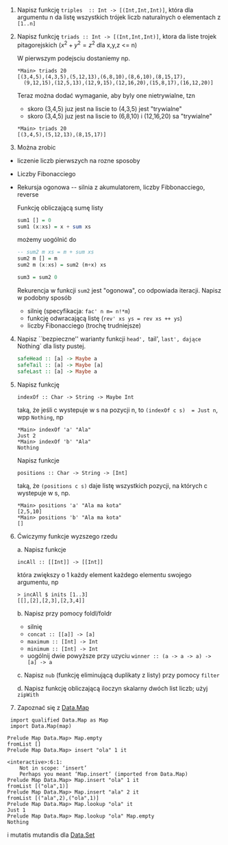 1. Napisz funkcję `triples  :: Int -> [(Int,Int,Int)]`, która dla argumentu n da listę wszystkich trójek liczb naturalnych o elementach z `[1..n]`

2. Napisz funkcję `triads :: Int -> [(Int,Int,Int)]`, ktora da liste trojek pitagorejskich  ($x^2 + y^2 = z^2$ dla x,y,z <= n)

    W pierwszym podejsciu dostaniemy np.

    ~~~~
    *Main> triads 20
    [(3,4,5),(4,3,5),(5,12,13),(6,8,10),(8,6,10),(8,15,17),
      (9,12,15),(12,5,13),(12,9,15),(12,16,20),(15,8,17),(16,12,20)]
    ~~~~

    Teraz można dodać wymaganie, aby byly one nietrywialne, tzn
     - skoro (3,4,5) juz jest na liscie to (4,3,5) jest "trywialne"
     - skoro (3,4,5) juz jest na liscie to (6,8,10) i (12,16,20) sa "trywialne"

    ~~~~
    *Main> triads 20
    [(3,4,5),(5,12,13),(8,15,17)]
    ~~~~

3. Można zrobic 
 + liczenie liczb pierwszych na rozne sposoby
 + Liczby Fibonacciego
 + Rekursja ogonowa -- silnia z akumulatorem, liczby Fibbonacciego, reverse
   
    Funkcję obliczającą sumę listy
    ``` haskell
    sum1 [] = 0
    sum1 (x:xs) = x + sum xs
    ```
    możemy uogólnić do
    ``` haskell
    -- sum2 m xs = m + sum xs
    sum2 m [] = m
    sum2 m (x:xs) = sum2 (m+x) xs

    sum3 = sum2 0
    ```
    Rekurencja w funkcji `sum2` jest "ogonowa", co odpowiada iteracji.
    Napisz w podobny sposób
    - silnię  (specyfikacja: `fac' n m= n!*m`)
    - funkcję odwracającą listę (`rev' xs ys = rev xs ++ ys`)
    - liczby Fibonacciego (trochę trudniejsze)

4. Napisz ``bezpieczne'' warianty funkcji `head', `tail', `last', dające `Nothing` dla listy pustej.
    ``` haskell
    safeHead :: [a] -> Maybe a
    safeTail :: [a] -> Maybe [a]
    safeLast :: [a] -> Maybe a
    ```

6. Napisz funkcję

    ~~~~
    indexOf :: Char -> String -> Maybe Int
    ~~~~

    taką, że jeśli c wystepuje w s na pozycji n, to `(indexOf c s)  = Just n`, wpp `Nothing`, np

    ~~~~
    *Main> indexOf 'a' "Ala"
    Just 2
    *Main> indexOf 'b' "Ala"
    Nothing
    ~~~~

    Napisz funkcje 

    ~~~~
    positions :: Char -> String -> [Int]
    ~~~~

    taką, że `(positions c s)` daje listę wszystkich pozycji, na których c wystepuje w s, np.

    ~~~~
    *Main> positions 'a' "Ala ma kota"
    [2,5,10]
    *Main> positions 'b' "Ala ma kota"
    []
    ~~~~

7. Ćwiczymy funkcje wyzszego rzedu

    a. Napisz funkcje
    ```
    incAll :: [[Int]] -> [[Int]]
    ```
    która zwiększy o 1 każdy element każdego elementu swojego argumentu, np
    ```
    > incAll $ inits [1..3]
    [[],[2],[2,3],[2,3,4]]
    ```
    b. Napisz przy pomocy foldl/foldr

    *   silnię
    *   `concat :: [[a]] -> [a]`
    * `maximum :: [Int] -> Int`
    * `minimum :: [Int] -> Int`
    * uogólnij dwie powyższe przy uzyciu `winner :: (a -> a -> a) -> [a] -> a`

    c. Napisz `nub` (funkcję eliminującą duplikaty z listy) przy pomocy `filter`

    d. Napisz funkcję obliczającą iloczyn skalarny dwóch list liczb; użyj `zipWith`


8. Zapoznać się z [Data.Map](http://hackage.haskell.org/package/containers-0.5.6.3/docs/Data-Map-Lazy.html)


~~~
 import qualified Data.Map as Map
 import Data.Map(map)

Prelude Map Data.Map> Map.empty
fromList []
Prelude Map Data.Map> insert "ola" 1 it

<interactive>:6:1:
    Not in scope: ‘insert’
    Perhaps you meant ‘Map.insert’ (imported from Data.Map)
Prelude Map Data.Map> Map.insert "ola" 1 it
fromList [("ola",1)]
Prelude Map Data.Map> Map.insert "ala" 2 it
fromList [("ala",2),("ola",1)]
Prelude Map Data.Map> Map.lookup "ola" it
Just 1
Prelude Map Data.Map> Map.lookup "ola" Map.empty
Nothing
~~~

i mutatis mutandis dla [Data.Set](http://hackage.haskell.org/package/containers-0.5.7.1/docs/Data-Set.html) 

